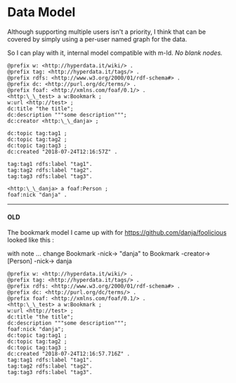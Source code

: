 # Data Model

Although supporting multiple users isn't a priority, I think that can be covered by simply using a per-user named graph for the data.

So I can play with it, internal model compatible with m-ld. _No blank nodes._

```
@prefix w: <http://hyperdata.it/wiki/> .
@prefix tag: <http://hyperdata.it/tags/> .
@prefix rdfs: <http://www.w3.org/2000/01/rdf-schema#> .
@prefix dc: <http://purl.org/dc/terms/> .
@prefix foaf: <http://xmlns.com/foaf/0.1/> .
<http:\_\_test> a w:Bookmark ;
w:url <http://test> ;
dc:title "the title";
dc:description """some description""";
dc:creator <http:\_\_danja> ;

dc:topic tag:tag1 ;
dc:topic tag:tag2 ;
dc:topic tag:tag3 ;
dc:created "2018-07-24T12:16:57Z" .

tag:tag1 rdfs:label "tag1".
tag:tag2 rdfs:label "tag2".
tag:tag3 rdfs:label "tag3".

<http:\_\_danja> a foaf:Person ;
foaf:nick "danja" .

```

---

#### OLD

The bookmark model I came up with for https://github.com/danja/foolicious looked like this :

with note ... change Bookmark -nick-> "danja" to Bookmark -creator-> [Person] -nick-> danja

```
@prefix w: <http://hyperdata.it/wiki/> .
@prefix tag: <http://hyperdata.it/tags/> .
@prefix rdfs: <http://www.w3.org/2000/01/rdf-schema#> .
@prefix dc: <http://purl.org/dc/terms/> .
@prefix foaf: <http://xmlns.com/foaf/0.1/> .
<http:\_\_test> a w:Bookmark ;
w:url <http://test> ;
dc:title "the title";
dc:description """some description""";
foaf:nick "danja";
dc:topic tag:tag1 ;
dc:topic tag:tag2 ;
dc:topic tag:tag3 ;
dc:created "2018-07-24T12:16:57.716Z" .
tag:tag1 rdfs:label "tag1".
tag:tag2 rdfs:label "tag2".
tag:tag3 rdfs:label "tag3".
```

